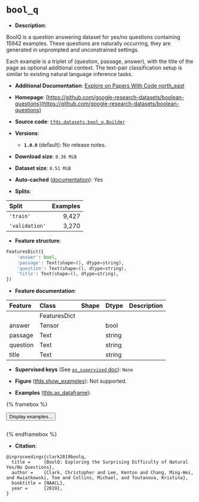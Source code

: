 <div itemscope itemtype="http://schema.org/Dataset">
  <div itemscope itemprop="includedInDataCatalog" itemtype="http://schema.org/DataCatalog">
    <meta itemprop="name" content="TensorFlow Datasets" />
  </div>
  <meta itemprop="name" content="bool_q" />
  <meta itemprop="description" content="BoolQ is a question answering dataset for yes/no questions containing 15942&#10;examples. These questions are naturally occurring, they are generated in&#10;unprompted and unconstrained settings.&#10;&#10;Each example is a triplet of (question, passage, answer), with the title of the&#10;page as optional additional context. The text-pair classification setup is&#10;similar to existing natural language inference tasks.&#10;&#10;To use this dataset:&#10;&#10;```python&#10;import tensorflow_datasets as tfds&#10;&#10;ds = tfds.load(&#x27;bool_q&#x27;, split=&#x27;train&#x27;)&#10;for ex in ds.take(4):&#10;  print(ex)&#10;```&#10;&#10;See [the guide](https://www.tensorflow.org/datasets/overview) for more&#10;informations on [tensorflow_datasets](https://www.tensorflow.org/datasets).&#10;&#10;" />
  <meta itemprop="url" content="https://www.tensorflow.org/datasets/catalog/bool_q" />
  <meta itemprop="sameAs" content="https://github.com/google-research-datasets/boolean-questions" />
  <meta itemprop="citation" content="@inproceedings{clark2019boolq,&#10;  title =     {BoolQ: Exploring the Surprising Difficulty of Natural Yes/No Questions},&#10;  author =    {Clark, Christopher and Lee, Kenton and Chang, Ming-Wei, and Kwiatkowski, Tom and Collins, Michael, and Toutanova, Kristina},&#10;  booktitle = {NAACL},&#10;  year =      {2019},&#10;}" />
</div>

# `bool_q`


*   **Description**:

BoolQ is a question answering dataset for yes/no questions containing 15942
examples. These questions are naturally occurring, they are generated in
unprompted and unconstrained settings.

Each example is a triplet of (question, passage, answer), with the title of the
page as optional additional context. The text-pair classification setup is
similar to existing natural language inference tasks.

*   **Additional Documentation**:
    <a class="button button-with-icon" href="https://paperswithcode.com/dataset/boolq">
    Explore on Papers With Code
    <span class="material-icons icon-after" aria-hidden="true"> north_east
    </span> </a>

*   **Homepage**:
    [https://github.com/google-research-datasets/boolean-questions](https://github.com/google-research-datasets/boolean-questions)

*   **Source code**:
    [`tfds.datasets.bool_q.Builder`](https://github.com/tensorflow/datasets/tree/master/tensorflow_datasets/datasets/bool_q/bool_q_dataset_builder.py)

*   **Versions**:

    *   **`1.0.0`** (default): No release notes.

*   **Download size**: `8.36 MiB`

*   **Dataset size**: `8.51 MiB`

*   **Auto-cached**
    ([documentation](https://www.tensorflow.org/datasets/performances#auto-caching)):
    Yes

*   **Splits**:

Split          | Examples
:------------- | -------:
`'train'`      | 9,427
`'validation'` | 3,270

*   **Feature structure**:

```python
FeaturesDict({
    'answer': bool,
    'passage': Text(shape=(), dtype=string),
    'question': Text(shape=(), dtype=string),
    'title': Text(shape=(), dtype=string),
})
```

*   **Feature documentation**:

Feature  | Class        | Shape | Dtype  | Description
:------- | :----------- | :---- | :----- | :----------
         | FeaturesDict |       |        |
answer   | Tensor       |       | bool   |
passage  | Text         |       | string |
question | Text         |       | string |
title    | Text         |       | string |

*   **Supervised keys** (See
    [`as_supervised` doc](https://www.tensorflow.org/datasets/api_docs/python/tfds/load#args)):
    `None`

*   **Figure**
    ([tfds.show_examples](https://www.tensorflow.org/datasets/api_docs/python/tfds/visualization/show_examples)):
    Not supported.

*   **Examples**
    ([tfds.as_dataframe](https://www.tensorflow.org/datasets/api_docs/python/tfds/as_dataframe)):

<!-- mdformat off(HTML should not be auto-formatted) -->

{% framebox %}

<button id="displaydataframe">Display examples...</button>
<div id="dataframecontent" style="overflow-x:auto"></div>
<script>
const url = "https://storage.googleapis.com/tfds-data/visualization/dataframe/bool_q-1.0.0.html";
const dataButton = document.getElementById('displaydataframe');
dataButton.addEventListener('click', async () => {
  // Disable the button after clicking (dataframe loaded only once).
  dataButton.disabled = true;

  const contentPane = document.getElementById('dataframecontent');
  try {
    const response = await fetch(url);
    // Error response codes don't throw an error, so force an error to show
    // the error message.
    if (!response.ok) throw Error(response.statusText);

    const data = await response.text();
    contentPane.innerHTML = data;
  } catch (e) {
    contentPane.innerHTML =
        'Error loading examples. If the error persist, please open '
        + 'a new issue.';
  }
});
</script>

{% endframebox %}

<!-- mdformat on -->

*   **Citation**:

```
@inproceedings{clark2019boolq,
  title =     {BoolQ: Exploring the Surprising Difficulty of Natural Yes/No Questions},
  author =    {Clark, Christopher and Lee, Kenton and Chang, Ming-Wei, and Kwiatkowski, Tom and Collins, Michael, and Toutanova, Kristina},
  booktitle = {NAACL},
  year =      {2019},
}
```


